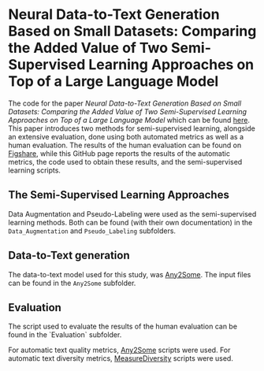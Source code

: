 # Neural Data-to-Text Generation Based on Small Datasets: Comparing the Added Value of Two Semi-Supervised Learning Approaches on Top of a Large Language Model

The code for the paper *Neural Data-to-Text Generation Based on Small Datasets: Comparing the Added Value of Two Semi-Supervised Learning Approaches on Top of a Large Language Model* which can be found [here](https://arxiv.org/pdf/2207.06839). This paper introduces two methods for semi-supervised learning, alongside an extensive evaluation, done using both automated metrics as well as a human evaluation. The results of the human evaluation can be found on [Figshare](https://figshare.com/s/3959076f2d69d1381ccc), while this GitHub page reports the results of the automatic metrics, the code used to obtain these results, and the semi-supervised learning scripts.

<h2>The Semi-Supervised Learning Approaches</h2>

Data Augmentation and Pseudo-Labeling were used as the semi-supervised learning methods. Both can be found (with their own documentation) in the `Data_Augmentation` and `Pseudo_Labeling` subfolders.

<h2>Data-to-Text generation</h2>

The data-to-text model used for this study, was [Any2Some](https://github.com/ThiagoCF05/Any2Some). The input files can be found in the `Any2Some` subfolder.

<h2>Evaluation</h2>
The script used to evaluate the results of the human evaluation can be found in the `Evaluation` subfolder.

For automatic text quality metrics, [Any2Some](https://github.com/ThiagoCF05/Any2Some) scripts were used.
For automatic text diversity metrics, [MeasureDiversity](https://github.com/evanmiltenburg/MeasureDiversity) scripts were used.
